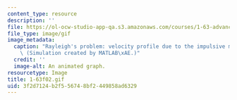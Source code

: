 ```yaml
---
content_type: resource
description: ''
file: https://ol-ocw-studio-app-qa.s3.amazonaws.com/courses/1-63-advanced-fluid-dynamics-of-the-environment-fall-2002/3f2d7124b2f556748bf2449858ad6329_1-63f02.gif
file_type: image/gif
image_metadata:
  caption: "Rayleigh's problem: velocity profile due to the impulsive motion of x-plane.\
    \ (Simulation created by MATLAB\xAE.)"
  credit: ''
  image-alt: An animated graph.
resourcetype: Image
title: 1-63f02.gif
uid: 3f2d7124-b2f5-5674-8bf2-449858ad6329
---
```

